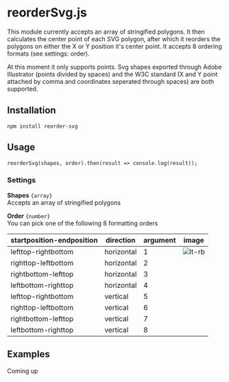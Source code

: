 # reorderSvg.js
This module currently accepts an array of stringified polygons. It then calculates the center point 
of each SVG polygon, after which it reorders the polygons on either the
X or Y position it's center point. It accepts 8 ordering formats (see settings: order).

At this moment it only supports points. Svg shapes exported through Adobe 
Illustrator (points divided by spaces) and the W3C standard (X and Y point attached by
comma and coordinates seperated through spaces) are both supported.

## Installation
```npm install reorder-svg```

## Usage
```reorderSvg(shapes, order).then(result => console.log(result));```

### Settings
**Shapes** ```{array}```  
Accepts an array of stringified polygons

**Order** ```{number}```  
You can pick one of the following 8 formatting orders

| startposition-endposition | direction  | argument | image                                                                                           |
|---------------------------|------------|----------|-------------------------------------------------------------------------------------------------|
| lefttop-rightbottom       | horizontal | 1        | ![lt-rb](https://raw.githubusercontent.com/evanzummeren/reorder-svg/master/assets/lt-rb-h.svg)  |
| righttop-leftbottom       | horizontal | 2        |       |
| rightbottom-lefttop       | horizontal | 3        |       |
| leftbottom-righttop       | horizontal | 4        |       |
| lefttop-rightbottom       | vertical   | 5        |       |
| righttop-leftbottom       | vertical   | 6        |       |
| rightbottom-lefttop       | vertical   | 7        |       |
| leftbottom-righttop       | vertical   | 8        |       |

## Examples
Coming up
